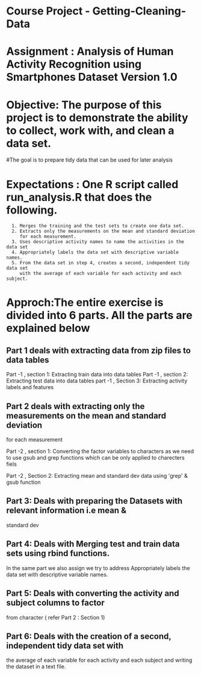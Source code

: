 # Course Project - Getting-Cleaning-Data

# Assignment : Analysis of Human Activity Recognition using Smartphones Dataset Version 1.0

# Objective: The purpose of this project is to demonstrate the ability to collect, work with, and clean a data set.
#The goal is to prepare tidy data that can be used for later analysis

# Expectations : One R script called run_analysis.R that does the following. 
      1. Merges the training and the test sets to create one data set.
      2. Extracts only the measurements on the mean and standard deviation 
         for each measurement. 
      3. Uses descriptive activity names to name the activities in the data set
      4. Appropriately labels the data set with descriptive variable names. 
      5. From the data set in step 4, creates a second, independent tidy data set 
         with the average of each variable for each activity and each subject.

# Approch:The entire exercise is divided into 6 parts. All the parts are explained below

## Part 1 deals with extracting data from zip files to data tables
Part -1 , section 1: Extracting train data into data tables
Part -1 , section 2: Extracting test data into data tables
part -1 , Section 3: Extracting activity labels and features

## Part 2 deals with extracting only the measurements on the mean and standard deviation
for each measurement

Part -2 , section 1: Converting the factor variables to characters as we need
to use gsub and grep functions which can be only applied to charecters fiels

Part -2 , Section 2: Extracting mean and standard dev data using 'grep' & gsub
function

## Part 3: Deals with preparing the Datasets with relevant information i.e mean & 
standard dev

## Part 4: Deals with Merging test and train data sets using rbind functions. 
In the same part we also assign we try to address Appropriately labels the data 
set with descriptive variable names.

## Part 5: Deals with converting the activity and subject columns  to factor 
from character ( refer Part 2 : Section 1)

## Part 6: Deals with the creation of a second, independent tidy data set with 
the average of each variable for each activity and each subject 
and writing the dataset in a text file.
